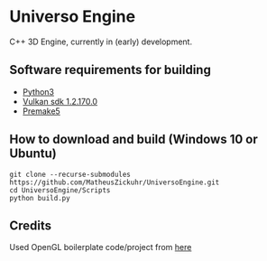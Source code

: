 # Universo Engine

C++ 3D Engine, currently in (early) development.

## Software requirements for building

- [Python3](https://www.python.org/)
- [Vulkan sdk 1.2.170.0](https://www.lunarg.com/vulkan-sdk/)
- [Premake5](https://premake.github.io/)

## How to download and build (Windows 10 or Ubuntu)

```
git clone --recurse-submodules https://github.com/MatheusZickuhr/UniversoEngine.git
cd UniversoEngine/Scripts
python build.py
```

## Credits

Used OpenGL boilerplate code/project from [here](https://github.com/HectorPeeters/opengl_premake_boilerplate)